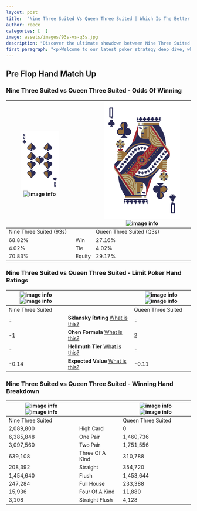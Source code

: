 ```yaml
---
layout: post
title:  "Nine Three Suited Vs Queen Three Suited | Which Is The Better Hand In Poker? A Complete Guide"
author: reece
categories: [  ]
image: assets/images/93s-vs-q3s.jpg
description: "Discover the ultimate showdown between Nine Three Suited and Queen Three Suited in poker! Uncover the odds, strategies, and scenarios where one hand triumphs over the other. Get ready to up your poker game with this thrilling analysis."
first_paragraph: "<p>Welcome to our latest poker strategy deep dive, where we're pitting two distinct hands against each other in a high-stakes showdown: Nine Three Suited vs Queen Three Suited.</p><p>In the dynamic world of poker, every decision counts, and knowing which hand holds the upper hand is key to your success at the table.</p><p>In this article, we'll dissect these two hands, explore the scenarios where one dominates the other, and equip you with the knowledge to make strategic choices that can tip the odds in your favor.</p><p>Get ready to unravel the intriguing dynamics of these poker hands and elevate your game to new heights.</p>"
---
```




[comment]: # (sp0)

## Pre Flop Hand Match Up

<div class="table hand-ratings" markdown="1"> 



### Nine Three Suited vs Queen Three Suited - Odds Of Winning


    
| ![image info](assets/images/hand1/9.png) ![image info](assets/images/hand1/3s.png) |  | ![image info](assets/images/hand2/q.png) ![image info](assets/images/hand2/3s.png) |
| -------- | -------- | -------- |
| Nine Three Suited (93s) |  | Queen Three Suited (Q3s) |
| 68.82% | Win | 27.16% |
| 4.02% | Tie | 4.02% |
| 70.83% | Equity | 29.17% |




[comment]: # (sp1)



### Nine Three Suited vs Queen Three Suited - Limit Poker Hand Ratings


    
| ![image info](https://www.riverpairs.com/assets/images/hand1/9.png) ![image info](https://www.riverpairs.com/assets/images/hand1/3s.png) |  | ![image info](https://www.riverpairs.com/assets/images/hand2/q.png) ![image info](https://www.riverpairs.com/assets/images/hand2/3s.png) |
| -------- | -------- | -------- |
| Nine Three Suited |  | Queen Three Suited |
| - | **Sklansky Rating** [What is this?](/sklansky-rating-explained) | - |
| -1 | **Chen Formula** [What is this?](/chen-formula-explained) | 2 |
| - | **Hellmuth Tier** [What is this?](/Hellmuth-tier-explained) | - |
| -0.14 | **Expected Value** [What is this?](/expected-value-explained) | -0.11 |




[comment]: # (sp2)



### Nine Three Suited vs Queen Three Suited - Winning Hand Breakdown


    
| ![image info](https://www.riverpairs.com/assets/images/hand1/9.png) ![image info](https://www.riverpairs.com/assets/images/hand1/3s.png) |  | ![image info](https://www.riverpairs.com/assets/images/hand2/q.png) ![image info](https://www.riverpairs.com/assets/images/hand2/3s.png) |
| -------- | -------- | -------- |
| Nine Three Suited |  | Queen Three Suited |
| 2,089,800 | High Card | 0 |
| 6,385,848 | One Pair | 1,460,736 |
| 3,097,560 | Two Pair | 1,751,556 |
| 639,108 | Three Of A Kind | 310,788 |
| 208,392 | Straight | 354,720 |
| 1,454,640 | Flush | 1,453,644 |
| 247,284 | Full House | 233,388 |
| 15,936 | Four Of A Kind | 11,880 |
| 3,108 | Straight Flush | 4,128 |




[comment]: # (sp3)



</div>

[comment]: # (sp4)



[comment]: # (sp5)

